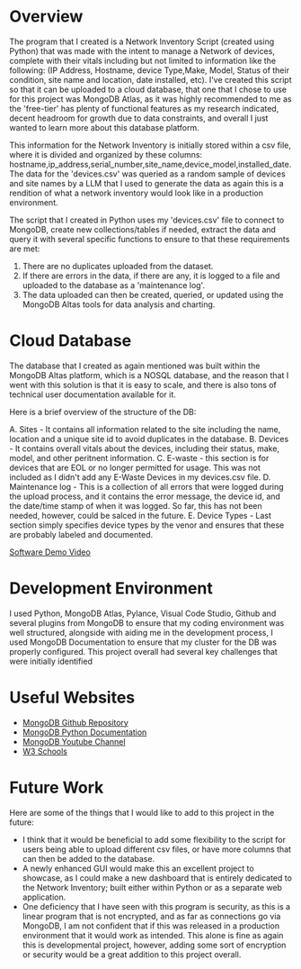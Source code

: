 # Overview

The program that I created is a Network Inventory Script (created using Python) that was made with the intent to manage a Network of devices, complete with their vitals including but not limited to information like the following: (IP Address, Hostname, device Type,Make, Model, Status of their condition, site name and location, date installed, etc). I've created this script so that it can be uploaded to a cloud database, that one that I chose to use for this project was MongoDB Atlas, as it was highly recommended to me as the 'free-tier' has plenty of functional features as my research indicated, decent headroom for growth due to data constraints, and overall I just wanted to learn more about this database platform. 

This information for the Network Inventory is initially stored within a csv file, where it is divided and organized by these columns: hostname,ip_address,serial_number,site_name,device_model,installed_date. The data for the 'devices.csv' was queried as a random sample of devices and site names by a LLM that I used to generate the data as again this is a rendition of what a network inventory would look like in a production environment. 

The script that I created in Python uses my 'devices.csv' file to connect to MongoDB, create new collections/tables if needed, extract the data and query it with several specific functions to ensure to that these requirements are met:
1) There are no duplicates uploaded from the dataset.
2) If there are errors in the data, if there are any, it is logged to a file and uploaded to the database as a 'maintenance log'.
3) The data uploaded can then be created, queried, or updated using the MongoDB Altas tools for data analysis and charting.

# Cloud Database

The database that I created as again mentioned was built within the MongoDB Altas platform, which is a NOSQL database, and the reason that I went with this solution is that it is easy to scale, and there is also tons of technical user documentation available for it. 

Here is a brief overview of the structure of the DB:

A. Sites
    - It contains all information related to the site including the name, location and a unique site id to avoid duplicates in the database.
B. Devices
    - It contains overall vitals about the devices, including their status, make, model, and other peritnent information.
C. E-waste 
    - this section is for devices that are EOL or no longer permitted for usage. This was not included as I didn't add any E-Waste Devices in my devices.csv file.
D. Maintenance log
    - This is a collection of all errors that were logged during the upload process, and it contains the error message, the device id, and the date/time stamp of when it was logged. So far, this has not been needed, however, could be salced in the future. 
E. Device Types
    - Last section simply specifies device types by the venor and ensures that these are probably labeled and documented.


[Software Demo Video]()

# Development Environment

I used Python, MongoDB Atlas, Pylance, Visual Code Studio, Github and several plugins from MongoDB to ensure that my coding environment was well structured, alongside with aiding me in the development process, I used MongoDB Documentation to ensure that my cluster for the DB was properly configured. This project overall had several key challenges that were initially identified 

# Useful Websites

* [MongoDB Github Repository](https://github.com/mongodb/mongo)
* [MongoDB Python Documentation](https://www.mongodb.com/docs/languages/python/)
* [MongoDB Youtube Channel](https://youtu.be/c2M-rlkkT5o?feature=shared)
* [W3 Schools](https://www.w3schools.com/python/)


# Future Work

Here are some of the things that I would like to add to this project in the future:

- I think that it would be beneficial to add some flexibility to the script for users being able to upload different csv files, or have more columns that can then be added to the database.
- A newly enhanced GUI would make this an excellent project to showcase, as I could make a new dashboard that is entirely dedicated to the Network Inventory; built either within Python or as a separate web application.
- One deficiency that I have seen with this program is security, as this is a linear program that is not encrypted, and as far as connections go via MongoDB, I am not confident that if this was released in a production environment that it would work as intended. This alone is fine as again this is developmental project, however, adding some sort of encryption or security would be a great addition to this project overall.